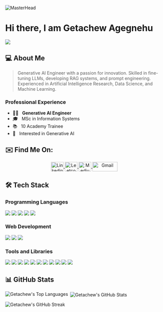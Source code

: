 ![MasterHead](https://github.com/getachewagegnehu/getachewagegnehu/blob/main/getachewbanner.jpeg)

# Hi there, I am Getachew Agegnehu

![](https://komarev.com/ghpvc/?username=your-getachewagegnehu&color=0069b4)

## 💻 About Me

> Generative AI Engineer with a passion for innovation. Skilled in fine-tuning LLMs, developing RAG systems, and prompt engineering.  Experienced in Artificial Intelligence Research, Data Science, and Machine Learning.  
### Professional Experience

- 👩‍💻 &nbsp; **Generative AI Engineer**
- 🎓 &nbsp; MSc in Information Systems
- 📚 &nbsp; 10 Academy Trainee
- 🤔 &nbsp; Interested in Generative AI

## ✉️ Find Me On:

<p align="center">
  <a href="https://linkedin.com/in/getachewagegnehu" target="blank">
    <img align="center" src="https://raw.githubusercontent.com/rahuldkjain/github-profile-readme-generator/master/src/images/icons/Social/linked-in-alt.svg" alt="Linkedin" height="30" width="40" />
  </a>
  <a href="https://www.leetcode.com/getachewagegnehu" target="blank">
    <img align="center" src="https://raw.githubusercontent.com/rahuldkjain/github-profile-readme-generator/master/src/images/icons/Social/leet-code.svg" alt="Leetcode" height="30" width="40" />
  </a>
  <a href="https://medium.com/@getachewagegnehu" target="blank">
    <img align="center" src="https://raw.githubusercontent.com/rahuldkjain/github-profile-readme-generator/master/src/images/icons/Social/medium.svg" alt="Medium" height="30" width="40" />
  </a>
  <a href="mailto:gechachin@gmail.com" target="blank">
    <img align="center" src="https://img.shields.io/badge/-Gmail-c14438?style=flat&logo=Gmail&logoColor=white" alt="Gmail" height="30" width="80" />
  </a>
</p>

## 🛠️ Tech Stack

### Programming Languages

<p>
  <img src="https://img.shields.io/badge/-C-000000?style=flat&logo=C&logoColor=white"/> 
  <img src="https://img.shields.io/badge/-C++-000000?style=flat&logo=C%2B%2B&logoColor=white"/> 
  <img src="https://img.shields.io/badge/-Java-000000?style=flat&logo=java&logoColor=white"/> 
  <img src="https://img.shields.io/badge/-Python-000000?style=flat&logo=python&logoColor=white"/> 
  <img src="https://img.shields.io/badge/-R-000000?style=flat&logo=R&logoColor=white"/> 
</p>

### Web Development

<p>
  <img src="https://img.shields.io/badge/-Spring-000000?style=flat&logo=spring&logoColor=white"/> 
  <img src="https://img.shields.io/badge/-Django-000000?style=flat&logo=django&logoColor=white"/> 
  <img src="https://img.shields.io/badge/-Flask-000000?style=flat&logo=flask&logoColor=white"/> 
</p>

### Tools and Libraries

<p>
  <img src="https://img.shields.io/badge/-Pandas-000000?style=flat&logo=pandas&logoColor=white"/> 
  <img src="https://img.shields.io/badge/-Docker-000000?style=flat&logo=docker&logoColor=white"/>
  <img src="https://img.shields.io/badge/-Kafka-000000?style=flat&logo=apache-kafka&logoColor=white"/>
  <img src="https://img.shields.io/badge/-Hadoop-000000?style=flat&logo=apache-hadoop&logoColor=white"/>
  <img src="https://img.shields.io/badge/-Airflow-000000?style=flat&logo=apache-airflow&logoColor=white"/>
  <img src="https://img.shields.io/badge/-PostgreSQL-000000?style=flat&logo=postgresql&logoColor=white"/>
  <img src="https://img.shields.io/badge/-Linux-000000?style=flat&logo=linux&logoColor=white"/> 
  <img src="https://img.shields.io/badge/-Git-000000?style=flat&logo=git&logoColor=white"/> 
  <img src="https://img.shields.io/badge/-MySQL-000000?style=flat&logo=mysql&logoColor=white"/> 
  <img src="https://img.shields.io/badge/-SQLite-000000?style=flat&logo=sqlite&logoColor=white"/> 
  <img src="https://img.shields.io/badge/-VS%20Code-000000?style=flat&logo=visual-studio-code&logoColor=white"/> 
</p>

## 📊 GitHub Stats

<p>
  <img align="left" src="https://github-readme-stats.vercel.app/api/top-langs?username=getachewagegnehu&show_icons=true&locale=en&layout=compact" alt="Getachew's Top Languages" />
</p>

<p>
  &nbsp;<img align="center" src="https://github-readme-stats.vercel.app/api?username=getachewagegnehu&show_icons=true&locale=en" alt="Getachew's GitHub Stats" />
</p>

<p>
  <img align="center" src="https://github-readme-streak-stats.herokuapp.com/?user=getachewagegnehu&" alt="Getachew's GitHub Streak" />
</p>
